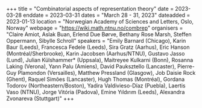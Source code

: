 +++
title = "Combinatorial aspects of representation theory"
date = 2023-03-28
enddate = 2023-03-31
dates = "March 28 - 31, 2023"
dateadded = 2023-01-13
location = "Norwegian Academy of Sciences and Letters, Oslo, Norway"
webpage = "https://wiki.math.ntnu.no/combrep"
organisers = "Claire Amiot, Aslak Buan, Erlend Due Børve, Bethany Rose Marsh, Steffen Oppermann, Sibylle Schroll"
speakers = "Emily Barnard (Chicago), Karin Baur (Leeds), Francesca Fedele (Leeds), Sira Gratz (Aarhus), Eric Hanson (Montréal/Sherbrooke), Karin Jacobsen (Aarhus/NTNU), Gustavo Jasso (Lund), Julian Külshammer* (Uppsala), Maitreyee Kulkarni (Bonn), Rosanna Laking (Verona), Yann Palu (Amiens), David Pauksztello (Lancaster), Pierre-Guy Plamondon (Versailles), Matthew Pressland (Glasgow), Job Daisie Rock (Ghent), Raquel Simões (Lancaster), Hugh Thomas (Montréal), Gordana Todorov (Northeastern/Boston), Yadira Valdivieso-Díaz (Puebla), Laertis Vaso (NTNU), Jorge Vitória (Padova), Emine Yıldırım (Leeds), Alexandra Zvonareva (Stuttgart)"
+++
